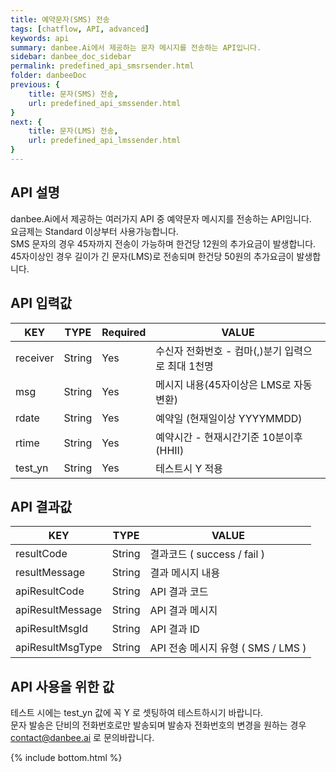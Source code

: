 ```yaml
---
title: 예약문자(SMS) 전송
tags: [chatflow, API, advanced]
keywords: api
summary: danbee.Ai에서 제공하는 문자 메시지를 전송하는 API입니다.
sidebar: danbee_doc_sidebar
permalink: predefined_api_smsrsender.html
folder: danbeeDoc
previous: {
    title: 문자(SMS) 전송,
    url: predefined_api_smssender.html
}
next: {
    title: 문자(LMS) 전송,
    url: predefined_api_lmssender.html
}
---
```


## API 설명

danbee.Ai에서 제공하는 여러가지 API 중 예약문자 메시지를 전송하는 API임니다. <br>
요금제는 Standard 이상부터 사용가능합니다. <br>
SMS 문자의 경우 45자까지 전송이 가능하며 한건당 12원의 추가요금이 발생합니다. <br>
45자이상인 경우 길이가 긴 문자(LMS)로 전송되며 한건당 50원의 추가요금이 발생합니다. <br>

## API 입력값

| KEY | TYPE | Required | VALUE |
|--------|--------|--------|--------|
| receiver | String | Yes | 수신자 전화번호 - 컴마(,)분기 입력으로 최대 1천명 |
| msg | String | Yes | 메시지 내용(45자이상은 LMS로 자동변환) |
| rdate | String | Yes | 예약일 (현재일이상 YYYYMMDD) |
| rtime  | String | Yes | 예약시간 - 현재시간기준 10분이후(HHII) |
| test_yn | String | Yes | 테스트시 Y 적용 |

## API 결과값

| KEY | TYPE | VALUE |
|--------|--------|--------|
| resultCode | String | 결과코드 ( success / fail ) |
| resultMessage | String | 결과 메시지 내용 |
| apiResultCode | String | API 결과 코드 |
| apiResultMessage | String | API 결과 메시지 |
| apiResultMsgId | String | API 결과 ID |
| apiResultMsgType | String | API 전송 메시지 유형 ( SMS / LMS ) |

## API 사용을 위한 값

테스트 시에는 test_yn 값에 꼭 Y 로 셋팅하여 테스트하시기 바랍니다. <br />
문자 발송은 단비의 전화번호로만 발송되며 발송자 전화번호의 변경을 원하는 경우 contact@danbee.ai 로 문의바랍니다.
<br />


{% include bottom.html %}
